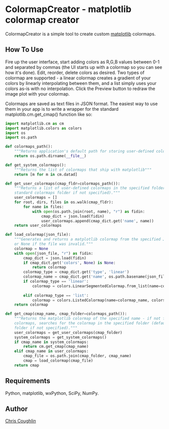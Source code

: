 ColormapCreator - matplotlib colormap creator
=============================================

ColormapCreator is a simple tool to create custom [matplotlib](http://matplotlib.org) colormaps.

How To Use
----------
Fire up the user interface, start adding colors as R,G,B values between 0-1 and separated by commas (the UI starts up with a colormap so you can see how it's done).  Edit, reorder, delete colors as desired.  Two types of colormap are supported - a linear colormap creates a gradient of your colors by linearly interpolating between them, and a list simply uses your colors as-is with no interpolation.  Click the Preview button to redraw the image plot with your colormap.

Colormaps are saved as text files in JSON format.  The easiest way to use them in your app is to write a wrapper for the standard matplotlib.cm.get_cmap() function like so:

```python
import matplotlib.cm as cm
import matplotlib.colors as colors
import os
import os.path

def colormaps_path():
    """Returns application's default path for storing user-defined colormaps"""
    return os.path.dirname(__file__)

def get_system_colormaps():
    """Returns the list of colormaps that ship with matplotlib"""
    return [m for m in cm.datad]

def get_user_colormaps(cmap_fldr=colormaps_path()):
    """Returns a list of user-defined colormaps in the specified folder (defaults to
    standard colormaps folder if not specified)."""
    user_colormaps = []
    for root, dirs, files in os.walk(cmap_fldr):
        for name in files:
            with open(os.path.join(root, name), "r") as fidin:
                cmap_dict = json.load(fidin)
                user_colormaps.append(cmap_dict.get('name', name))
    return user_colormaps

def load_colormap(json_file):
    """Generates and returns a matplotlib colormap from the specified JSON file,
    or None if the file was invalid."""
    colormap = None
    with open(json_file, "r") as fidin:
        cmap_dict = json.load(fidin)
        if cmap_dict.get('colors', None) is None:
            return colormap
        colormap_type = cmap_dict.get('type', 'linear')
        colormap_name = cmap_dict.get('name', os.path.basename(json_file))
        if colormap_type == 'linear':
            colormap = colors.LinearSegmentedColormap.from_list(name=colormap_name,
                                                                           colors=cmap_dict['colors'])
        elif colormap_type == 'list':
            colormap = colors.ListedColormap(name=colormap_name, colors=cmap_dict['colors'])
    return colormap

def get_cmap(cmap_name, cmap_folder=colormaps_path()):
    """Returns the matplotlib colormap of the specified name - if not found in the predefined
    colormaps, searches for the colormap in the specified folder (defaults to standard colormaps
    folder if not specified)."""
    user_colormaps = get_user_colormaps(cmap_folder)
    system_colormaps = get_system_colormaps()
    if cmap_name in system_colormaps:
        return cm.get_cmap(cmap_name)
    elif cmap_name in user_colormaps:
        cmap_file = os.path.join(cmap_folder, cmap_name)
        cmap = load_colormap(cmap_file)
    return cmap
```

Requirements
------------
Python, matplotlib, wxPython, SciPy, NumPy.

Author
------
[Chris Coughlin](http://www.chriscoughlin.com)
